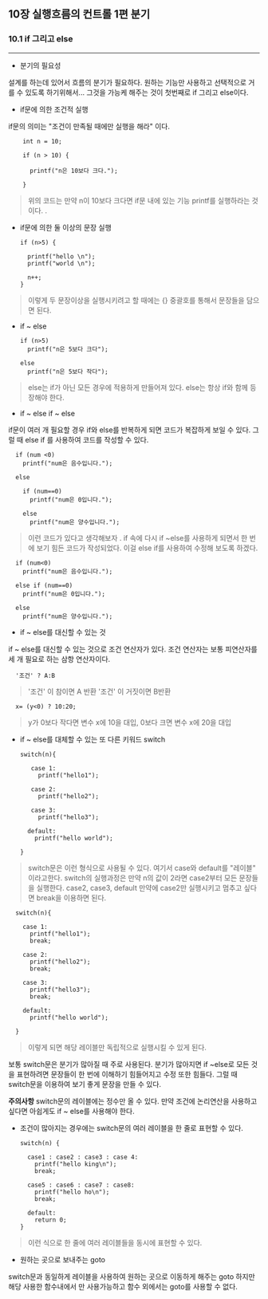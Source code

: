 ## 10장 실행흐름의 컨트롤 1편 분기

### 10.1 if 그리고 else
---

* 분기의 필요성

설계를 하는데 있어서 흐름의 분기가 필요하다. 원하는 기능만 사용하고 선택적으로 거를 수 있도록 하기위해서... 그것을 가능케 해주는 것이 첫번째로 if 그리고 else이다.

* if문에 의한 조건적 실행

if문의 의미는 "조건이 만족될 때에만 실행을 해라" 이다.

        int n = 10;

        if (n > 10) {

          printf("n은 10보다 크다.");

        }

> 위의 코드는 만약 n이 10보다 크다면 if문 내에 있는 기능 printf를 실행하라는 것이다. .

* if문에 의한 둘 이상의 문장 실행

      if (n>5) {

        printf("hello \n");
        printf("world \n");

        n++;
      }

> 이렇게 두 문장이상을 실행시키려고 할 때에는 {} 중괄호를 통해서 문장들을 담으면 된다.

* if ~ else

      if (n>5)
        printf("n은 5보다 크다");

      else
        printf("n은 5보다 작다");

> else는 if가 아닌 모든 경우에 적용하게 만들어져 있다. else는 항상 if와 함께 등장해야 한다.

* if ~ else if ~ else

if문이 여러 개 필요할 경우 if와 else를 반복하게 되면 코드가 복잡하게 보일 수 있다. 그럴 때 else if 를 사용하여 코드를 작성할 수 있다.

      if (num <0)
        printf("num은 음수입니다.");

      else

        if (num==0)
          printf("num은 0입니다.");

        else
          printf("num은 양수입니다.");

> 이런 코드가 있다고 생각해보자 . if 속에 다시 if ~else를 사용하게 되면서 한 번에 보기 힘든 코드가 작성되었다. 이걸 else if를 사용하여 수정해 보도록 하겠다.

      if (num<0)
        printf("num은 음수입니다.");

      else if (num==0)
        printf("num은 0입니다.");

      else
        printf("num은 양수입니다.");

* if ~ else를 대신할 수 있는 것

if ~ else를 대신할 수 있는 것으로 조건 연산자가 있다. 조건 연산자는 보통 피연산자를 세 개 필요로 하는 삼항 연산자이다.

      '조건' ? A:B

>'조건' 이 참이면 A 반환
'조건' 이 거짓이면 B반환

      x= (y<0) ? 10:20;

> y가 0보다 작다면 변수 x에 10을 대입, 0보다 크면 변수 x에 20을 대입


* if ~ else를 대체할 수 있는 또 다른 키워드 switch

      switch(n){

         case 1:
           printf("hello1");

         case 2:
           printf("hello2");

         case 3:
           printf("hello3");

        default:
          printf("hello world");

      }

> switch문은 이런 형식으로 사용될 수 있다. 여기서 case와 default를 "레이블" 이라고한다. switch의 실행과정은 만약 n의 값이 2라면 case2부터 모든 문장들을 실행한다. case2, case3, default 만약에 case2만 실행시키고 멈추고 싶다면 break을 이용하면 된다.

      switch(n){

        case 1:
          printf("hello1");
          break;

        case 2:
          printf("hello2");
          break;

        case 3:
          printf("hello3");
          break;

        default:
          printf("hello world");

      }

> 이렇게 되면 해당 레이블만 독립적으로 실행시킬 수 있게 된다.

보통 switch문은 분기가 많아질 때 주로 사용된다. 분기가 많아지면 if ~else로 모든 것을 표현하려면 문장들이 한 번에 이해하기 힘들어지고 수정 또한 힘들다. 그럴 때 switch문을 이용하여 보기 좋게 문장을 만들 수 있다.

**주의사항**
switch문의 레이블에는 정수만 올 수 있다. 만약 조건에 논리연산을 사용하고 싶다면 아쉽게도 if ~ else를 사용해야 한다.  

* 조건이 많아지는 경우에는 switch문의 여러 레이블을 한 줄로 표현할 수 있다.

      switch(n) {

        case1 : case2 : case3 : case 4:
          printf("hello king\n");
          break;

        case5 : case6 : case7 : case8:
          printf("hello ho\n");
          break;

        default:
          return 0;
      }

> 이런 식으로 한 줄에 여러 레이블들을 동시에 표현할 수 있다.

* 원하는 곳으로 보내주는 goto

switch문과 동일하게 레이블을 사용하여 원하는 곳으로 이동하게 해주는 goto 하지만 해당 사용한 함수내에서 만 사용가능하고 함수 외에서는 goto를 사용할 수 없다.

